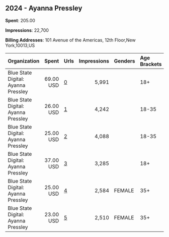 ## 2024 - Ayanna Pressley 
**Spent**: 205.00

**Impressions**: 22,700

**Billing Addresses**: 101 Avenue of the Americas, 12th Floor,New York,10013,US

|Organization|Spent|Urls|Impressions|Genders|Age Brackets|Country Codes|
|:---|---:|:---|---:|:---|:---|:---|
|Blue State Digital: Ayanna Pressley|69.00 USD|[0](https://www.snap.com/political-ads/asset/6319724c7af2540a17a361721767a72241210d78f177d800adb592e556500f95?mediaType=mp4)|5,991||18+|united states|
|Blue State Digital: Ayanna Pressley|26.00 USD|[1](https://www.snap.com/political-ads/asset/c44cec1006f0180e3ed48428dec9da778750e8c6b8cef10e3c5d450bb92d896a?mediaType=mp4)|4,242||18-35|united states|
|Blue State Digital: Ayanna Pressley|25.00 USD|[2](https://www.snap.com/political-ads/asset/afc2de3bb1609a24ce3dcd478d31330e39f112015ed1a5835e64d836811d7928?mediaType=mp4)|4,088||18-35|united states|
|Blue State Digital: Ayanna Pressley|37.00 USD|[3](https://www.snap.com/political-ads/asset/f3b67aaf6675db93cdde22b1455294b160133cbe1012f9e5efff37e33ab058b2?mediaType=mp4)|3,285||18+|united states|
|Blue State Digital: Ayanna Pressley|25.00 USD|[4](https://www.snap.com/political-ads/asset/f8b538a54739227637ac3e1199518bd8afbe7f5aca1eb16dcd10559f392ce745?mediaType=mp4)|2,584|FEMALE|35+|united states|
|Blue State Digital: Ayanna Pressley|23.00 USD|[5](https://www.snap.com/political-ads/asset/5a6770b9be6b42dd71716cd8ab99bcf02e27c695a9f195a15e6ccb9c222bc74f?mediaType=mp4)|2,510|FEMALE|35+|united states|
